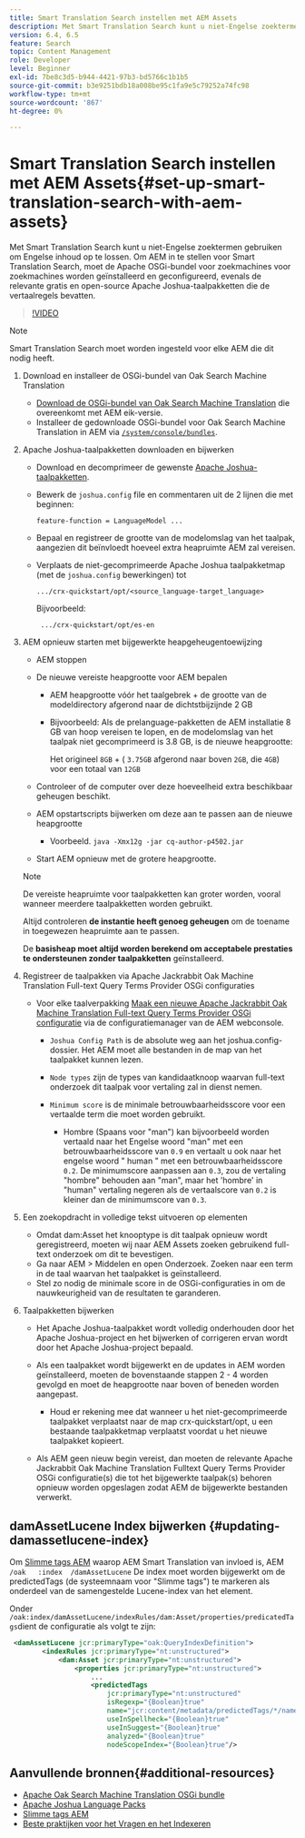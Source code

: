 ```yaml
---
title: Smart Translation Search instellen met AEM Assets
description: Met Smart Translation Search kunt u niet-Engelse zoektermen gebruiken om Engelse inhoud op te lossen. Om AEM in te stellen voor Smart Translation Search, moet de Apache OSGi-bundel voor zoekmachines voor zoekmachines worden geïnstalleerd en geconfigureerd, evenals de relevante gratis en open-source Apache Joshua-taalpakketten die de vertaalregels bevatten.
version: 6.4, 6.5
feature: Search
topic: Content Management
role: Developer
level: Beginner
exl-id: 7be8c3d5-b944-4421-97b3-bd5766c1b1b5
source-git-commit: b3e9251bdb18a008be95c1fa9e5c79252a74fc98
workflow-type: tm+mt
source-wordcount: '867'
ht-degree: 0%

---
```


# Smart Translation Search instellen met AEM Assets{#set-up-smart-translation-search-with-aem-assets}

Met Smart Translation Search kunt u niet-Engelse zoektermen gebruiken om Engelse inhoud op te lossen. Om AEM in te stellen voor Smart Translation Search, moet de Apache OSGi-bundel voor zoekmachines voor zoekmachines worden geïnstalleerd en geconfigureerd, evenals de relevante gratis en open-source Apache Joshua-taalpakketten die de vertaalregels bevatten.

>[!VIDEO](https://video.tv.adobe.com/v/21291?quality=12&learn=on)

>[!NOTE]
>
>Smart Translation Search moet worden ingesteld voor elke AEM die dit nodig heeft.

1. Download en installeer de OSGi-bundel van Oak Search Machine Translation
   * [Download de OSGi-bundel van Oak Search Machine Translation](https://search.maven.org/#search%7Cgav%7C1%7Cg%3A%22org.apache.jackrabbit%22%20AND%20a%3A%22oak-search-mt%22) die overeenkomt met AEM eik-versie.
   * Installeer de gedownloade OSGi-bundel voor Oak Search Machine Translation in AEM via [ `/system/console/bundles`](http://localhost:4502/system/console/bundles).

2. Apache Joshua-taalpakketten downloaden en bijwerken
   * Download en decomprimeer de gewenste [Apache Joshua-taalpakketten](https://cwiki.apache.org/confluence/display/JOSHUA/Language+Packs).
   * Bewerk de `joshua.config` file en commentaren uit de 2 lijnen die met beginnen:

      ```
      feature-function = LanguageModel ...
      ```

   * Bepaal en registreer de grootte van de modelomslag van het taalpak, aangezien dit beïnvloedt hoeveel extra heapruimte AEM zal vereisen.
   * Verplaats de niet-gecomprimeerde Apache Joshua taalpakketmap (met de `joshua.config` bewerkingen) tot

      ```
      .../crx-quickstart/opt/<source_language-target_language>
      ```

      Bijvoorbeeld:

      ```
       .../crx-quickstart/opt/es-en
      ```

3. AEM opnieuw starten met bijgewerkte heapgeheugentoewijzing
   * AEM stoppen
   * De nieuwe vereiste heapgrootte voor AEM bepalen

      * AEM heapgrootte vóór het taalgebrek + de grootte van de modeldirectory afgerond naar de dichtstbijzijnde 2 GB
      * Bijvoorbeeld: Als de prelanguage-pakketten de AEM installatie 8 GB van hoop vereisen te lopen, en de modelomslag van het taalpak niet gecomprimeerd is 3.8 GB, is de nieuwe heapgrootte:

         Het origineel `8GB` + ( `3.75GB` afgerond naar boven `2GB`, die `4GB`) voor een totaal van `12GB`
   * Controleer of de computer over deze hoeveelheid extra beschikbaar geheugen beschikt.
   * AEM opstartscripts bijwerken om deze aan te passen aan de nieuwe heapgrootte

      * Voorbeeld. `java -Xmx12g -jar cq-author-p4502.jar`
   * Start AEM opnieuw met de grotere heapgrootte.

   >[!NOTE]
   >
   >De vereiste heapruimte voor taalpakketten kan groter worden, vooral wanneer meerdere taalpakketten worden gebruikt.
   >
   >
   >Altijd controleren **de instantie heeft genoeg geheugen** om de toename in toegewezen heapruimte aan te passen.
   >
   >
   >De **basisheap moet altijd worden berekend om acceptabele prestaties te ondersteunen zonder taalpakketten** geïnstalleerd.

4. Registreer de taalpakken via Apache Jackrabbit Oak Machine Translation Full-text Query Terms Provider OSGi configuraties

   * Voor elke taalverpakking [Maak een nieuwe Apache Jackrabbit Oak Machine Translation Full-text Query Terms Provider OSGi configuratie](http://localhost:4502/system/console/configMgr/org.apache.jackrabbit.oak.plugins.index.mt.MTFulltextQueryTermsProviderFactory) via de configuratiemanager van de AEM webconsole.

      * `Joshua Config Path` is de absolute weg aan het joshua.config- dossier. Het AEM moet alle bestanden in de map van het taalpakket kunnen lezen.
      * `Node types` zijn de types van kandidaatknoop waarvan full-text onderzoek dit taalpak voor vertaling zal in dienst nemen.
      * `Minimum score` is de minimale betrouwbaarheidsscore voor een vertaalde term die moet worden gebruikt.

         * Hombre (Spaans voor &quot;man&quot;) kan bijvoorbeeld worden vertaald naar het Engelse woord &quot;man&quot; met een betrouwbaarheidsscore van `0.9` en vertaalt u ook naar het engelse woord &quot; human &quot; met een betrouwbaarheidsscore `0.2`. De minimumscore aanpassen aan `0.3`, zou de vertaling &quot;hombre&quot; behouden aan &quot;man&quot;, maar het &#39;hombre&#39; in &quot;human&quot; vertaling negeren als de vertaalscore van `0.2` is kleiner dan de minimumscore van `0.3`.

5. Een zoekopdracht in volledige tekst uitvoeren op elementen
   * Omdat dam:Asset het knooptype is dit taalpak opnieuw wordt geregistreerd, moeten wij naar AEM Assets zoeken gebruikend full-text onderzoek om dit te bevestigen.
   * Ga naar AEM > Middelen en open Onderzoek. Zoeken naar een term in de taal waarvan het taalpakket is geïnstalleerd.
   * Stel zo nodig de minimale score in de OSGi-configuraties in om de nauwkeurigheid van de resultaten te garanderen.

6. Taalpakketten bijwerken
   * Het Apache Joshua-taalpakket wordt volledig onderhouden door het Apache Joshua-project en het bijwerken of corrigeren ervan wordt door het Apache Joshua-project bepaald.
   * Als een taalpakket wordt bijgewerkt en de updates in AEM worden geïnstalleerd, moeten de bovenstaande stappen 2 - 4 worden gevolgd en moet de heapgrootte naar boven of beneden worden aangepast.

      * Houd er rekening mee dat wanneer u het niet-gecomprimeerde taalpakket verplaatst naar de map crx-quickstart/opt, u een bestaande taalpakketmap verplaatst voordat u het nieuwe taalpakket kopieert.
   * Als AEM geen nieuw begin vereist, dan moeten de relevante Apache Jackrabbit Oak Machine Translation Fulltext Query Terms Provider OSGi configuratie(s) die tot het bijgewerkte taalpak(s) behoren opnieuw worden opgeslagen zodat AEM de bijgewerkte bestanden verwerkt.


## damAssetLucene Index bijwerken {#updating-damassetlucene-index}

Om [Slimme tags AEM](https://helpx.adobe.com/experience-manager/6-3/assets/using/touch-ui-smart-tags.html) waarop AEM Smart Translation van invloed is, AEM `/oak   :index  /damAssetLucene` De index moet worden bijgewerkt om de predictedTags (de systeemnaam voor &quot;Slimme tags&quot;) te markeren als onderdeel van de samengestelde Lucene-index van het element.

Onder `/oak:index/damAssetLucene/indexRules/dam:Asset/properties/predicatedTags`dient de configuratie als volgt te zijn:

```xml
 <damAssetLucene jcr:primaryType="oak:QueryIndexDefinition">
        <indexRules jcr:primaryType="nt:unstructured">
            <dam:Asset jcr:primaryType="nt:unstructured">
                <properties jcr:primaryType="nt:unstructured">
                    ...
                    <predictedTags
                        jcr:primaryType="nt:unstructured"
                        isRegexp="{Boolean}true"
                        name="jcr:content/metadata/predictedTags/*/name"
                        useInSpellheck="{Boolean}true"
                        useInSuggest="{Boolean}true"
                        analyzed="{Boolean}true"
                        nodeScopeIndex="{Boolean}true"/>
```

## Aanvullende bronnen{#additional-resources}

* [Apache Oak Search Machine Translation OSGi bundle](https://search.maven.org/#search%7Cgav%7C1%7Cg%3A%22org.apache.jackrabbit%22%20AND%20a%3A%22oak-search-mt%22)
* [Apache Joshua Language Packs](https://cwiki.apache.org/confluence/display/JOSHUA/Language+Packs)
* [Slimme tags AEM](https://helpx.adobe.com/experience-manager/6-3/assets/using/touch-ui-smart-tags.html)
* [Beste praktijken voor het Vragen en het Indexeren](https://helpx.adobe.com/experience-manager/6-5/sites/deploying/using/best-practices-for-queries-and-indexing.html)
